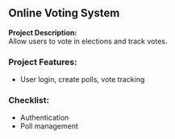 ## Online Voting System

**Project Description:**  
Allow users to vote in elections and track votes.

### Project Features:
- User login, create polls, vote tracking

### Checklist:
- Authentication
- Poll management